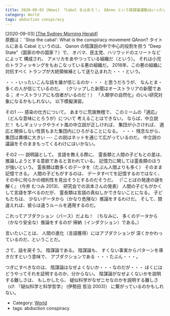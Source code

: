 ```yaml
---
title: 2020-09-03 [News] 「Cabal を止めろ！」 QAnon という陰謀論運動はいったい何なのだ？ ---陰謀論は、われわれが進化の代償に手に入れてしまったものなのかもしれない
category: World
tags: abduction conspiracy
---
```


[2020-09-03] [[The Sydney Morning Herald]](https://www.smh.com.au/national/stop-the-cabal-what-is-the-conspiracy-movement-qanon-20200903-p55s2m.html)  
原題は：
'Stop the cabal': What is the conspiracy movement QAnon?
タイトルにある Cabal というのは、
Qanon  の陰謀説の中で中心的役割を担う
"Deep State"（国家の中の国家？）で、
オバマ、民主党、ハリウッドのエリートなどによって
構成され、
アメリカをあやつっている組織だ（という）。
それは小児のトラフィッキングをもおこなっている悪の組織だ。
2016年、この悪の組織に対抗すべく
トランプが大統領候補として送り込まれた・・・という。

 ・・・いったいこんな話を誰が信じるのか・・・
と思うだろうが、
なんとま・多くの人が信じているのだ。
（クリップした新聞はオーストラリアの新聞である；
オーストラリアにも信者がいるのだ！）
「人類学の自然化」のいい研究対象になるかもしれない。
以下模擬演習。

 その1 --- 感染の仕方について。
あまりに荒唐無稽で、
このミームの「適応」（どんな意味にとろうが）について
考えることはできない。
ならば、中立説だ！
もしギュリックやライト風の中立説が正しければ、
集団が小さければ、
適応と関係しない性質もまた集団内にひろがることになる。
・・・
残念ながら、集団は異様に大きい ---
この説はネットを通じて広がっているのだ。
中立説の議論をそのままもってくるわけにはいかない。

 その2 --- 説明論として。
言語を教える際に、
霊長類と人間の子どもとの差は、
推論しようとする意欲であると言われている。
記憶力に関しては霊長類のほうが強いという。
霊長類は数多くのデータを（たぶん人間よりも多く）
そのまま記憶できる。
人間の子どもがするのは、
データすべてを記憶するのではなく、
その中に何らかの規則性を見出そうとするのだそうだ。
（『ことばの発達の謎を解く』 (今井 むつみ 2013)、
研究会での浜本さんの発表）
人間の子どもがかくして言語を学べるのだが、
霊長類は言語の真似しかできないことになる。
子どもたちは、
少ないデータから（かなり危険な）推論をするわけだ。
そして、間違えれば、彼らは違うルールを適用するのだ。

 これってアブダクション（パース）だよね！
（ちなみに、
多くのデータから（かなり安全な）推論をするのが
帰納（インダクション）である。）

 言いたいことは、
人間の進化（言語獲得）にはアブダクションが
深くかかわっているのだ、ということだ。

 さて、話を戻そう。
陰謀論である。
陰謀論も、
すくない事実からパターンを導きだすという意味で、
アブダクションである
・・・たぶん・・・。

 つぎにすべきなのは、
陰謀論はなぜよくないか・・・なのだが・・・
ぼくにはどうやってそれを証明するのか、分からない。
陰謀論がなぜよくないかを説明する難しさは、
もしかしたら、
疑似科学がなぜニセなのかを説明する難しさ
（cf:
『疑似科学と科学哲学』 (伊勢田 哲治 2003)）
に繋がっているのかもしれない。

- Category: [World](https://merapano.github.io/categories.html#World)
- tags: abduction conspiracy

